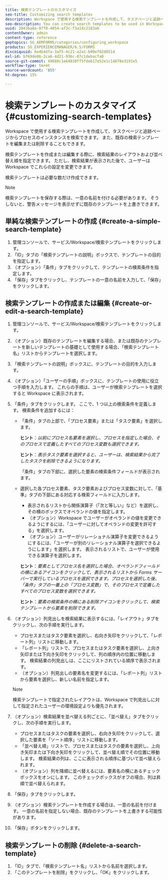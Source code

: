 ```yaml
---
title: 検索テンプレートのカスタマイズ
seo-title: Customizing search templates
description: Workspace で使用する検索テンプレートを作成して、タスクページと追跡ページからプロセスのインスタンスを検索できます。 また、既存の検索テンプレートを編集または削除することもできます。
seo-description: You can create search templates to be used in Workspace to search for instances of processes from the To Do and Tracking pages. You can also edit or delete existing search templates.
uuid: 2043ba8a-07f0-4054-af3c-f3a14c2183ab
contentOwner: admin
content-type: reference
geptopics: SG_AEMFORMS/categories/configuring_workspace
products: SG_EXPERIENCEMANAGER/6.5/FORMS
discoiquuid: 6e4b4dfa-3af5-4c21-a2a1-b90ef02d8514
exl-id: bf69de86-2ca6-4d21-936c-07c1debacfa0
source-git-commit: 49688c1e64038ff5fde617e52e1c14878e3191e5
workflow-type: tm+mt
source-wordcount: '855'
ht-degree: 15%

---
```


# 検索テンプレートのカスタマイズ {#customizing-search-templates}

Workspace で使用する検索テンプレートを作成して、タスクページと追跡ページからプロセスのインスタンスを検索できます。 また、既存の検索テンプレートを編集または削除することもできます。

検索テンプレートを作成または編集する際に、検索結果のレイアウトおよび並べ替え順を指定できます。 ただし、検索結果が表示された後で、ユーザーは Workspace でこれらの設定を変更できます。

検索テンプレートは必要な数だけ作成できます。

>[!NOTE]
>
>検索テンプレートを保存する際は、一意の名前を付ける必要があります。 そうしないと、警告メッセージを表示せずに既存のテンプレートを上書きできます。

## 単純な検索テンプレートの作成 {#create-a-simple-search-template}

1. 管理コンソールで、サービス/Workspace/検索テンプレートをクリックします。
1. 「ID」タブの「検索テンプレートの説明」ボックスで、テンプレートの目的を指定します。
1. （オプション）「条件」タブをクリックして、テンプレートの検索条件を指定します。
1. 「保存」タブをクリックし、テンプレートの一意の名前を入力して、「保存」をクリックします。

## 検索テンプレートの作成または編集 {#create-or-edit-a-search-template}

1. 管理コンソールで、サービス/Workspace/検索テンプレートをクリックします。
1. （オプション）既存のテンプレートを編集する場合、または既存のテンプレートを新しいテンプレートの基礎として使用する場合、「検索テンプレート名」リストからテンプレートを選択します。
1. 「検索テンプレートの説明」ボックスに、テンプレートの目的を入力します。
1. （オプション）「ユーザーの手順」ボックスに、テンプレートの使用に役立つ手順を入力します。 これらの手順は、ユーザーが検索テンプレートを選択すると Workspace に表示されます。
1. 「条件」タブをクリックします。 ここで、1 つ以上の検索条件を定義します。 検索条件を追加するには：

   * 「条件」タブの上部で、「プロセス要素」または「タスク要素」を選択します。

     **ヒント**：*以前にプロセス名要素を選択し、プロセスを指定した場合、そのプロセスで定義したすべてのプロセス変数も選択できます。*

     **ヒント**：*表示タスク要素を選択すると、ユーザーは、検索結果から完了したタスクを削除できるようになります。*

     「条件」タブの下部に、選択した要素の検索条件フィールドが表示されます。

   * 選択した各プロセス要素、タスク要素およびプロセス変数に対して、「基準」タブの下部にある対応する検索フィールドに入力します。

      * 表示されるリストから関係演算子（「次と等しい」など）を選択し、その横のボックスでオペランドの値を指定します。
      * （オプション）Workspace でユーザーがオペランドの値を変更できるようにするには、「ユーザーに対してオペランドの変更を許可する」を選択します。
      * （オプション）ユーザーがリレーショナル演算子を変更できるようにするには、「ユーザーが別のリレーショナル演算子を選択できるようにします」を選択します。 表示されるリストで、ユーザーが使用できる演算子を選択します。

     **ヒント**：*要素としてプロセス名を選択した場合、オペランドフィールドの横にあるアイコンをクリックして、表示されるリストから Forms サーバーで実行しているプロセスを選択できます。プロセスを選択した後、「条件」タブの一番上の「プロセス変数」で、そのプロセスで定義したすべてのプロセス変数を選択できます。*

     **ヒント**：*要素の検索条件の横にある削除アイコンをクリックして、検索テンプレートから要素を削除できます。*

1. （オプション）列見出しを検索結果に表示するには、「レイアウト」タブをクリックし、次の手順を実行します。

   * プロセスまたはタスク要素を選択し、右向き矢印をクリックして、「レポート列」リストに移動します。
   * 「レポート列」リストで、プロセスまたはタスク要素を選択し、上向き矢印または下向き矢印をクリックして、列の順序内の位置に移動します。 検索結果の列見出しは、ここにリストされている順序で表示されます。
   * （オプション）列見出しの要素名を変更するには、「レポート列」リストから要素を選択し、新しい名前を指定します。

   >[!NOTE]
   >
   >検索テンプレートで指定されたレイアウトは、Workspace で列見出しに対して指定されたユーザーの環境設定よりも優先されます。

1. （オプション）検索結果を並べ替える列ごとに、「並べ替え」タブをクリックし、次の手順を実行します。

   * プロセスまたはタスクの要素を選択し、右向き矢印をクリックして、選択した要素を「ソート順序」リストに移動します。
   * 「並べ替え順」リストで、プロセスまたはタスクの要素を選択し、上向き矢印または下向き矢印をクリックして、並べ替え順でその位置に移動します。 検索結果の列は、ここに表示される順序に基づいて並べ替えられます。
   * （オプション）列を降順に並べ替えるには、要素名の横にあるチェックボックスをオンにします。 このチェックボックスがオフの場合、列は昇順で並べ替えられます。

1. 「保存」タブをクリックします。
1. （オプション）検索テンプレートを作成する場合は、一意の名前を付けます。 一意の名前を指定しない場合、既存のテンプレートを上書きする可能性があります。
1. 「保存」ボタンをクリックします。

## 検索テンプレートの削除 {#delete-a-search-template}

1. 「ID」タブで、「検索テンプレート名」リストから名前を選択します。
1. 「このテンプレートを削除」をクリックし、「OK」をクリックします。
